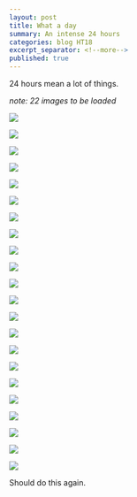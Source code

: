 ```yaml
---
layout: post
title: What a day
summary: An intense 24 hours
categories: blog HT18
excerpt_separator: <!--more-->
published: true
---
```


24 hours mean a lot of things.

_note: 22 images to be loaded_

<!--more-->
![](/images/madrid/1.png)

![](/images/madrid/2.png)

![](/images/madrid/3.png)

![](/images/madrid/4.png)

![](/images/madrid/a.jpg)

![](/images/madrid/b.jpg)

![](/images/madrid/c.jpg)

![](/images/madrid/d.jpg)

![](/images/madrid/e.jpg)

![](/images/madrid/f.jpg)

![](/images/madrid/g.jpg)

![](/images/madrid/h.jpg)

![](/images/madrid/h1.jpg)

![](/images/madrid/i.jpg)

![](/images/madrid/j.jpg)

![](/images/madrid/k.jpg)

![](/images/madrid/l.jpg)

![](/images/madrid/m.jpg)

![](/images/madrid/n.jpg)

![](/images/madrid/o.jpg)

![](/images/madrid/p.jpg)

![](/images/madrid/q.jpg)


Should do this again.
